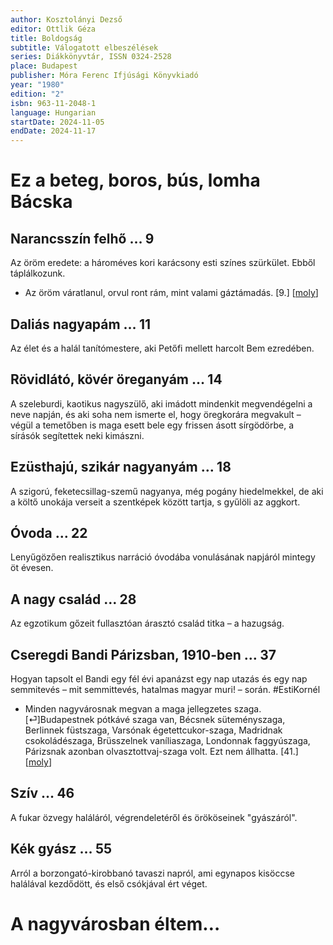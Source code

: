 ```yaml
---
author: Kosztolányi Dezső
editor: Ottlik Géza
title: Boldogság
subtitle: Válogatott elbeszélések
series: Diákkönyvtár, ISSN 0324-2528
place: Budapest
publisher: Móra Ferenc Ifjúsági Könyvkiadó
year: "1980"
edition: "2"
isbn: 963-11-2048-1
language: Hungarian
startDate: 2024-11-05
endDate: 2024-11-17
---
```

# Ez a beteg, boros, bús, lomha Bácska
## Narancsszín felhő … 9
Az öröm eredete: a hároméves kori karácsony esti színes szürkület. Ebből táplálkozunk.
- Az öröm váratlanul, orvul ront rám, mint valami gáztámadás. \[9\.] \[[moly](https://moly.hu/idezetek/2161750)]
## Daliás nagyapám … 11
Az élet és a halál tanítómestere, aki Petőfi mellett harcolt Bem ezredében.
## Rövidlátó, kövér öreganyám … 14
A szeleburdi, kaotikus nagyszülő, aki imádott mindenkit megvendégelni a neve napján, és aki soha nem ismerte el, hogy öregkorára megvakult – végül a temetőben is maga esett bele egy frissen ásott sírgödörbe, a sírásók segítettek neki kimászni.
## Ezüsthajú, szikár nagyanyám … 18
A szigorú, feketecsillag-szemű nagyanya, még pogány hiedelmekkel, de aki a költő unokája verseit a szentképek között tartja, s gyűlöli az aggkort.
## Óvoda … 22
Lenyűgözően realisztikus narráció óvodába vonulásának napjáról mintegy öt évesen.
## A nagy család … 28
Az egzotikum gőzeit fullasztóan árasztó család titka – a hazugság.
## Cseregdi Bandi Párizsban, 1910-ben … 37
Hogyan tapsolt el Bandi egy fél évi apanázst egy nap utazás és egy nap semmitevés – mit semmittevés, hatalmas magyar muri! – során. #EstiKornél
- Minden nagyvárosnak megvan a maga jellegzetes szaga.\[⏎]Budapestnek pótkávé szaga van, Bécsnek süteményszaga, Berlinnek füstszaga, Varsónak égetettcukor-szaga, Madridnak csokoládészaga, Brüsszelnek vaníliaszaga, Londonnak faggyúszaga, Párizsnak azonban olvasztottvaj-szaga volt. Ezt nem állhatta. \[41\.] \[[moly](https://moly.hu/idezetek/2162158)]
## Szív … 46
A fukar özvegy haláláról, végrendeletéről és örököseinek "gyászáról".
## Kék gyász … 55
Arról a borzongató-kirobbanó tavaszi napról, ami egynapos kisöccse halálával kezdődött, és első csókjával ért véget.
# A nagyvárosban éltem…
